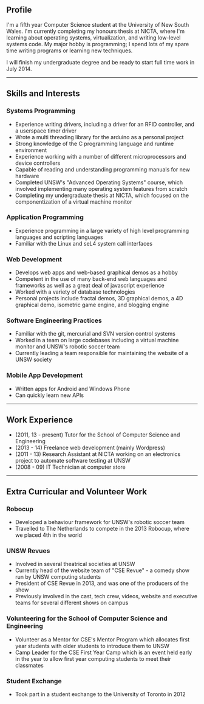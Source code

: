 ## Profile
I'm a fifth year Computer Science student at the University of New South Wales.
I'm currently completing my honours thesis at NICTA, where I'm learning
about operating systems, virtualization, and writing low-level systems code.
My major hobby is programming; I spend lots of my spare time writing programs or
learning new techniques.

I will finish my undergraduate degree and be ready to start full time work in July 2014.

------------
## Skills and Interests
### Systems Programming
- Experience writing drivers, including a driver for an RFID controller, and a
  userspace timer driver
- Wrote a multi threading library for the arduino as a personal project
- Strong knowledge of the C programming language and runtime environment
- Experience working with a number of different microprocessors and device controllers
- Capable of reading and understanding programming manuals for new hardware
- Completed UNSW's "Advanced Operating Systems" course, which involved
  implementing many operating system features from scratch
- Completing my undergraduate thesis at NICTA, which focused on the
  componentization of a virtual machine monitor

### Application Programming
- Experience programming in a large variety of high level programming languages
  and scripting languages
- Familiar with the Linux and seL4 system call interfaces

### Web Development
- Develops web apps and web-based graphical demos as a hobby
- Competent in the use of many back-end web languages and frameworks as well as a great deal of
  javascript experience
- Worked with a variety of database technologies
- Personal projects include fractal demos, 3D graphical demos, a 4D graphical demo, isometric game engine, and blogging engine


### Software Engineering Practices
- Familiar with the git, mercurial and SVN version control systems
- Worked in a team on large codebases including a virtual machine monitor and UNSW's robotic
  soccer team
- Currently leading a team responsible for maintaining the website of a UNSW
  society

### Mobile App Development
- Written apps for Android and Windows Phone
- Can quickly learn new APIs

--------
## Work Experience
- (2011, 13 - present) Tutor for the School of Computer Science and Engineering
- (2013 - 14) Freelance web development (mainly Wordpress)
- (2011 - 13) Research Assistant at NICTA working on an electronics
  project to automate software testing
  at UNSW
- (2008 - 09) IT Technician at computer store

----------
## Extra Curricular and Volunteer Work
### Robocup
- Developed a behaviour framework for UNSW's robotic soccer team
- Travelled to The Netherlands to compete in the 2013 Robocup, where
  we placed 4th in the world

### UNSW Revues
- Involved in several theatrical societies at UNSW
- Currently head of the website team of "CSE Revue" - a comedy show run by
UNSW computing students
- President of CSE Revue in 2013, and was one of the producers of the show
- Previously involved in the cast, tech crew, videos, website and executive teams for several
different shows on campus

### Volunteering for the School of Computer Science and Engineering
- Volunteer as a Mentor for CSE's Mentor Program which allocates first year
  students with older students to introduce them to UNSW
- Camp Leader for the CSE First Year Camp which is an event held early in
  the year to allow first year computing students to meet their classmates

### Student Exchange
- Took part in a student exchange to the University of Toronto in 2012
